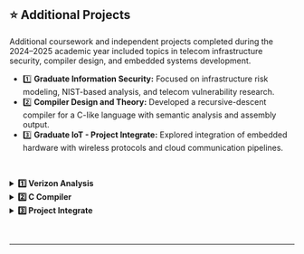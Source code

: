 ## ⭐️ Additional Projects

Additional coursework and independent projects completed during the 2024–2025 academic year included topics in telecom infrastructure security, compiler design, and embedded systems development.

- 1️⃣ **Graduate Information Security:** Focused on infrastructure risk modeling, NIST-based analysis, and telecom vulnerability research.
- 2️⃣ **Compiler Design and Theory:** Developed a recursive-descent compiler for a C-like language with semantic analysis and assembly output.
- 3️⃣ **Graduate IoT - Project Integrate:** Explored integration of embedded hardware with wireless protocols and cloud communication pipelines.

&nbsp;

<details>
<summary><strong> 1️⃣ Verizon Analysis</strong></summary>

&nbsp;

| Deliverable                                 | Focus                                                      | Take‑aways                                              |
| ------------------------------------------- | ---------------------------------------------------------- | ------------------------------------------------------- |
| **5G Core Applications Threat Report**      | Analyzed vulnerabilities in Verizon’s 5G Core architecture | Threat modeling · Telecom protocols · Technical writing |
| **Wireless Infrastructure Risk Assessment** | Applied NIST 800-30 to identify and rank risks             | Risk matrices · Control mapping · Executive reporting   |

🔗 PDFs: [`250_5G_Report.pdf`](InfoSec/250_5G_Report.pdf) • [`250_Risk_Mgmt.pdf`](InfoSec/250_Risk_Mgmt.pdf)

<sub>Both papers were produced as the capstone for *CSEN 250 — Cloud‑Native Security* and earned top marks for clarity and depth.</sub>

</details>


</details>


<details>
<summary><strong>2️⃣ C Compiler</strong></summary>

&nbsp;

Source code is available in the `Compilers/phase` folder.

This compiler was developed as part of a structured, multi-phase course project. While the project scaffolding was provided by the instructor, I implemented all core logic phases including:

- Lexical analyzer  
- Recursive-descent parser  
- Semantic checker  
- Intermediate code generator  

It compiles a subset of C into 32-bit Intel assembly.

**How to run:**
```bash
cd Compilers/phase
make                           # builds the compiler (./scc)
./scc < ../examples/qsort.c    # generates assembly
gcc -m32 qsort.s -o qsort      # assembles + links (requires 32-bit support)
./qsort < ../examples/qsort.in # runs the compiled binary
```

This process outputs a `.s` file you can inspect directly to view the generated assembly code.

**Example:**
```c
int main() {
    int x;
    x = 3 + 4;
    return x;
}
```

Produces:
```asm
        .text
        .globl main
main:
        li $t0, 3
        li $t1, 4
        add $t2, $t0, $t1
        move $v0, $t2
        jr $ra
```

</details>

<details>
<summary><strong>3️⃣ Project Integrate</strong></summary>

&nbsp;

Project Integrate is a privacy-focused smart-home prototype that runs on a four-node Raspberry Pi mesh (one root, three leaf). Each node captures Wi-Fi traffic in monitor mode, extracts RSSI values with `pcap`, and exchanges those readings over a custom IPv6/UDP JSON protocol (“LML”). By averaging RSSI and applying a log-distance path-loss model, the system localises user devices to < 1 m accuracy and triggers Govee smart lights via local HTTPS—no cloud calls, no personal data leaving the LAN. My role covered the C++ backend such as the LML packet format,  root/leaf daemons, added the channel-sync to turn raw RSSI into actionable proximity events and fallback logic against noisy 2.4 GHz environments.

&nbsp;

🔗 Forked repo: <https://github.com/marleyyvon/ProjectIntegrate>  
🔗 Paper (PDF): [Integrate/Integrate.pdf](./Integrate/Integrate.pdf)

</details>


&nbsp;

---
